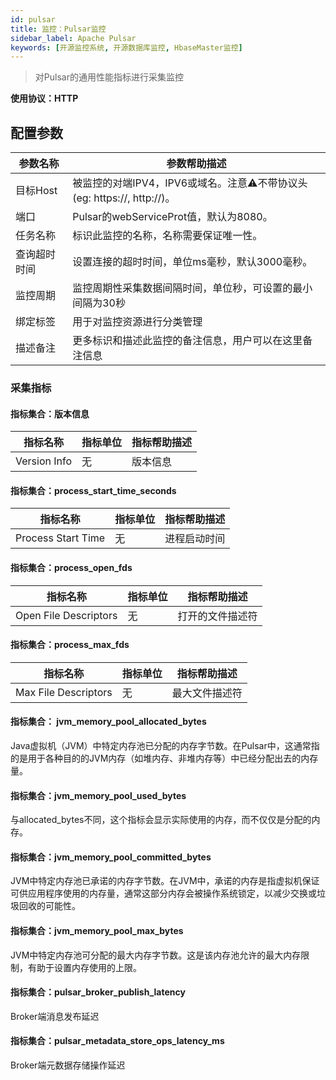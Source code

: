 ```yaml
---
id: pulsar  
title: 监控：Pulsar监控  
sidebar_label: Apache Pulsar
keywords: [开源监控系统, 开源数据库监控, HbaseMaster监控]
---
```

> 对Pulsar的通用性能指标进行采集监控

**使用协议：HTTP**

## 配置参数


| 参数名称     | 参数帮助描述                                                              |
| ------------ | ------------------------------------------------------------------------- |
| 目标Host     | 被监控的对端IPV4，IPV6或域名。注意⚠️不带协议头(eg: https://, http://)。 |
| 端口         | Pulsar的webServiceProt值，默认为8080。                                    |
| 任务名称     | 标识此监控的名称，名称需要保证唯一性。                                    |
| 查询超时时间 | 设置连接的超时时间，单位ms毫秒，默认3000毫秒。                            |
| 监控周期     | 监控周期性采集数据间隔时间，单位秒，可设置的最小间隔为30秒                |
| 绑定标签     | 用于对监控资源进行分类管理                                                |
| 描述备注     | 更多标识和描述此监控的备注信息，用户可以在这里备注信息                    |

### 采集指标

#### 指标集合：版本信息


| 指标名称     | 指标单位 | 指标帮助描述 |
| ------------ | -------- | ------------ |
| Version Info | 无       | 版本信息     |

#### 指标集合：process_start_time_seconds


| 指标名称           | 指标单位 | 指标帮助描述 |
| ------------------ | -------- | ------------ |
| Process Start Time | 无       | 进程启动时间 |

#### 指标集合：process_open_fds


| 指标名称              | 指标单位 | 指标帮助描述     |
| --------------------- | -------- | ---------------- |
| Open File Descriptors | 无       | 打开的文件描述符 |

#### 指标集合：process_max_fds


| 指标名称             | 指标单位 | 指标帮助描述   |
| -------------------- | -------- | -------------- |
| Max File Descriptors | 无       | 最大文件描述符 |

#### 指标集合： jvm_memory_pool_allocated_bytes

Java虚拟机（JVM）中特定内存池已分配的内存字节数。在Pulsar中，这通常指的是用于各种目的的JVM内存（如堆内存、非堆内存等）中已经分配出去的内存量。

#### 指标集合：jvm_memory_pool_used_bytes

与allocated_bytes不同，这个指标会显示实际使用的内存，而不仅仅是分配的内存。

#### 指标集合：jvm_memory_pool_committed_bytes

JVM中特定内存池已承诺的内存字节数。在JVM中，承诺的内存是指虚拟机保证可供应用程序使用的内存量，通常这部分内存会被操作系统锁定，以减少交换或垃圾回收的可能性。

#### 指标集合：jvm_memory_pool_max_bytes

JVM中特定内存池可分配的最大内存字节数。这是该内存池允许的最大内存限制，有助于设置内存使用的上限。

#### 指标集合：pulsar_broker_publish_latency

Broker端消息发布延迟

#### 指标集合：pulsar_metadata_store_ops_latency_ms

Broker端元数据存储操作延迟

